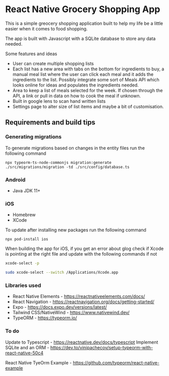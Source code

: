 # React Native Grocery Shopping App

This is a simple greocery shopping application built to help my life be a little easier when it comes to food shopping.

The app is built with Javascript with a SQLite database to store any data needed.

Some features and ideas
- User can create multiple shopping lists
- Each list has a new area with tabs on the bottom for ingredients to buy, a manual meal list where the user can click each meal and it adds the ingredients to the list. Possibly integrate some sort of Meals API which looks online for ideas and populates the ingredients needed.
- Area to keep a list of meals selected for the week. If chosen through the API, a link or pull in data on how to cook the meal if unknown.
- Built in google lens to scan hand written lists
- Settings page to alter size of list items and maybe a bit of customisation.

## Requirements and build tips

### Generating migrations
To generate migrations based on changes in the entity files run the following command
```
npx typeorm-ts-node-commonjs migration:generate ./src/migrations/migration -td ./src/config/database.ts
```

### Android
- Java JDK 11+

### iOS
- Homebrew
- XCode

To update after installing new packages run the following command   
```
npx pod-install ios
```
  
When building the app for iOS, if you get an error about glog check if Xcode is pointing at the right file and 
update with the following commands if not   

```bash
xcode-select -p

sudo xcode-select --switch /Applications/Xcode.app
```

### Libraries used
- React Native Elements - https://reactnativeelements.com/docs/
- React Navigation - https://reactnavigation.org/docs/getting-started/
- Expo - https://docs.expo.dev/versions/latest/
- Tailwind CSS/NativeWind - https://www.nativewind.dev/
- TypeORM - https://typeorm.io/


### To do
Update to Typescript - https://reactnative.dev/docs/typescript
Implement SQLite and an ORM - https://dev.to/vinipachecov/setup-typeorm-with-react-native-50c4

React Native TyeOrm Example - https://github.com/typeorm/react-native-example

